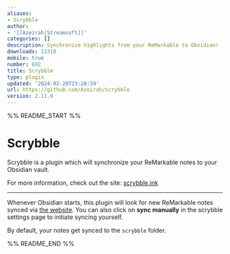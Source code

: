 ```yaml
---
aliases:
- Scrybble
author:
- '[[Azeirah|Streamsoft]]'
categories: []
description: Synchronize highlights from your ReMarkable to Obsidian!
downloads: 12310
mobile: true
number: 692
title: Scrybble
type: plugin
updated: '2024-02-20T23:28:59'
url: https://github.com/Azeirah/scrybble
version: 2.11.0
---
```


%% README_START %%

# Scrybble

Scrybble is a plugin which will synchronize your ReMarkable notes to your Obsidian vault.

For more information, check out the site: [scrybble.ink](https://scrybble.ink)

---

Whenever Obsidian starts, this plugin will look for new ReMarkable notes synced via [the website](https://scrybble.ink).
You can also click on **sync manually** in the scrybble settings page to initiate syncing yourself.

By default, your notes get synced to the `scrybble` folder.


%% README_END %%